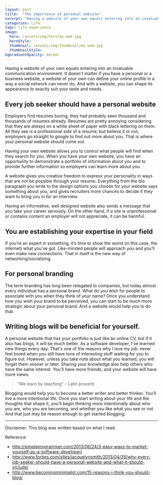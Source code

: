 ```yaml
---
layout: post
title:  "The importance of personal website"
excerpt: "Having a website of your own equals entering into an invaluable communication environment."
categories: Life
tags: life experience
image:
  hero: /assets/img/hero/my-web.jpg
  heroStyle:
  thumbnail: /assets/img/thumbnail/my-web.jpg
  thumbnailStyle:
bgGradientOpacity: darker
---
```

Having a website of your own equals entering into an invaluable communication environment. It doesn't matter if you have a personal or a business website, a website of your own can define your online profile in a way a social network can never do. And with a website, you can shape its appearance to exactly suit your taste and needs.

## Every job seeker should have a personal website

Employers find resumes boring, they had probably seen thousand and thousands of resumes already. Resumes are pretty annoying considering that they are always on a white sheet of paper with black lettering on them. All they see is a professional side of a resume, but believe it or not, employers go straight to google to find out more about you. That is where your personal website should come out.

Having your own website allows you to control what people will find when they search for you. When you have your own website, you have an opportunity to demonstrate a portfolio of information about you and to provide further information so employers can learn more about you.

A website gives you creative freedom to express your personality in ways that are not be possible through your resume. Everything from the bio paragraph you write to the design options you choose for your website says something about you, and gives recruiters more chances to decide if they want to bring you in for an interview.

Having an informative, well designed website also sends a message that you take your career seriously. On the other hand, if a site is unprofessional or contains content an employer will not appreciate, it can be harmful.

## You are establishing your expertise in your field

If you’re an expert in something, it’s time to show the world (in this case, the internet) what you’ve got. Like-minded people will approach you and you’ll even make new connections. That in itself is the new way of networking/socializing.

## For personal branding

The term branding has long been relegated to companies, but today almost every individual has a personal brand. What do you wish for people to associate with you when they think of your name? Once you understand how you wish your brand to be perceived, you can start to be much more strategic about your personal brand. And a website would help you to do that.

## Writing blogs will be beneficial for yourself.

A personal website that has your portfolio is just like an online CV, but if it also has blogs, it will be much better. As a software developer, I've learned new things every day. That's one of the reasons why I love my job: never feel bored when you still have tons of interesting stuff waiting for you to figure out. However, unless you take note about what you learned, you will forget them sooner or later. Sharing your knowledge also help others who have the same interest. You'll have more friends, and your website will have more views.

> "We learn by teaching" - Latin proverb

Blogging would help you to become a better writer and better thinker. You’ll live a more intentional life. Once you start writing about your life and the thoughts that shape it, you’ll begin thinking more intentionally about who you are, who you are becoming, and whether you like what you see or not. And that just may be reason enough to get started blogging.

---

Disclaimer: This blog was written based on what I read.

Reference:

- <http://simpleprogrammer.com/2013/06/24/3-easy-ways-to-market-yourself-as-a-software-developer/>
- <http://www.forbes.com/sites/jacquelynsmith/2013/04/26/why-every-job-seeker-should-have-a-personal-website-and-what-it-should-include/>
- <http://www.becomingminimalist.com/15-reasons-i-think-you-should-blog/>